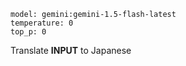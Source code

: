 ```
model: gemini:gemini-1.5-flash-latest
temperature: 0
top_p: 0
```

Translate **INPUT** to Japanese
